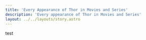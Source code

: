 ```yaml
---
title: 'Every Appearance of Thor in Movies and Series'
description: 'Every appearance of Thor in Movies and Series'
layout: ../../layouts/story.astro
---
```


test